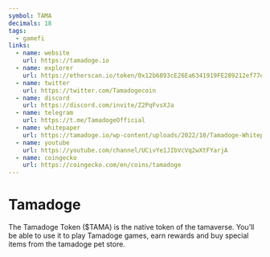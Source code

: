 ```yaml
---
symbol: TAMA
decimals: 18
tags:
  - gamefi
links:
  - name: website
    url: https://tamadoge.io
  - name: explorer
    url: https://etherscan.io/token/0x12b6893cE26Ea6341919FE289212ef77e51688c8
  - name: twitter
    url: https://twitter.com/Tamadogecoin
  - name: discord
    url: https://discord.com/invite/Z2PqFvsXJa
  - name: telegram
    url: https://t.me/TamadogeOfficial
  - name: whitepaper
    url: https://tamadoge.io/wp-content/uploads/2022/10/Tamadoge-Whitepaper-ENG.pdf
  - name: youtube
    url: https://youtube.com/channel/UCivYe1JIbVcVq2wXtFYarjA
  - name: coingecko
    url: https://coingecko.com/en/coins/tamadoge
---
```


# Tamadoge

The Tamadoge Token ($TAMA) is the native token of the tamaverse. You’ll be able to use it to play Tamadoge games, earn rewards and buy special items from the tamadoge pet store.

